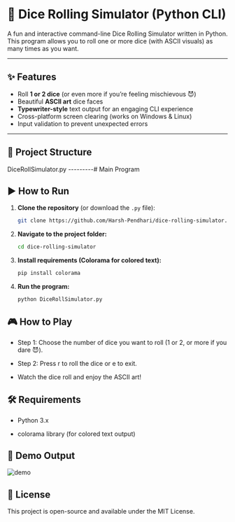 # 🎲 Dice Rolling Simulator (Python CLI)

A fun and interactive command-line Dice Rolling Simulator written in Python.  
This program allows you to roll one or more dice (with ASCII visuals) as many times as you want.  

---

## ✨ Features
- Roll **1 or 2 dice** (or even more if you’re feeling mischievous 😈)
- Beautiful **ASCII art** dice faces
- **Typewriter-style** text output for an engaging CLI experience
- Cross-platform screen clearing (works on Windows & Linux)
- Input validation to prevent unexpected errors

---

## 📂 Project Structure
DiceRollSimulator.py ---------# Main Program

## ▶️ How to Run
1. **Clone the repository** (or download the `.py` file):
   ```bash
   git clone https://github.com/Harsh-Pendhari/dice-rolling-simulator.git
   ```

2. **Navigate to the project folder:**
    ```bash
    cd dice-rolling-simulator
    ```

3. **Install requirements (Colorama for colored text):**
    ```bash
    pip install colorama
    ```

4. **Run the program:**
    ``` bash
    python DiceRollSimulator.py
    ```

## 🎮 How to Play

- Step 1: Choose the number of dice you want to roll (1 or 2, or more if you dare 😈).

- Step 2: Press r to roll the dice or e to exit.

- Watch the dice roll and enjoy the ASCII art!

## 🛠️ Requirements

- Python 3.x

- colorama library (for colored text output)

## 📸 Demo Output

![demo](<img width="421" height="308" alt="Screenshot 2025-08-15 000133" src="https://github.com/user-attachments/assets/c9596528-001b-4ba1-ab94-d3b1aeaf20a7" />)

## 📄 License

This project is open-source and available under the MIT License.
